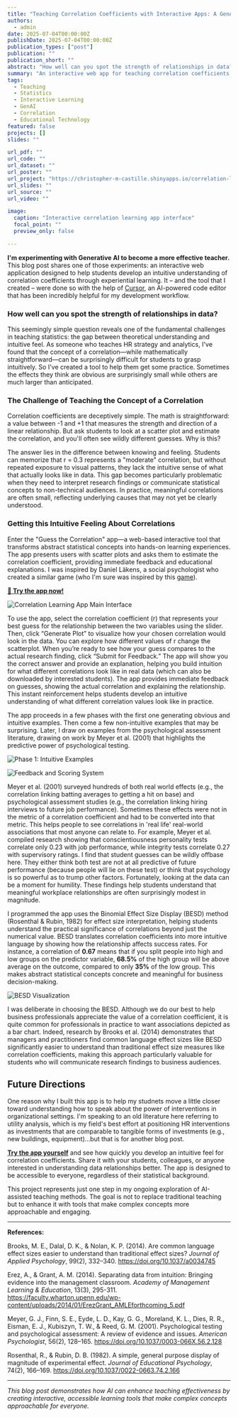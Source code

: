 ```yaml
---
title: "Teaching Correlation Coefficients with Interactive Apps: A GenAI-Enhanced Approach"
authors:
  - admin
date: 2025-07-04T00:00:00Z
publishDate: 2025-07-04T00:00:00Z
publication_types: ["post"]
publication: ""
publication_short: ""
abstract: "How well can you spot the strength of relationships in data? This post explores my experimentation with Generative AI to create an interactive learning tool that makes correlation coefficients accessible and engaging for students."
summary: "An interactive web app for teaching correlation coefficients, developed through GenAI experimentation to enhance statistical education."
tags:
  - Teaching
  - Statistics
  - Interactive Learning
  - GenAI
  - Correlation
  - Educational Technology
featured: false
projects: []
slides: ""

url_pdf: ""
url_code: ""
url_dataset: ""
url_poster: ""
url_project: "https://christopher-m-castille.shinyapps.io/correlation-learning-app/"
url_slides: ""
url_source: ""
url_video: ""

image:
  caption: "Interactive correlation learning app interface"
  focal_point: ""
  preview_only: false

---
```


**I'm experimenting with Generative AI to become a more effective teacher.** This blog post shares one of those experiments: an interactive web application designed to help students develop an intuitive understanding of correlation coefficients through experiential learning. It – and the tool that I created – were done so with the help of [Cursor](https://cursor.sh), an AI-powered code editor that has been incredibly helpful for my development workflow. 

### How well can you spot the strength of relationships in data? 

This seemingly simple question reveals one of the fundamental challenges in teaching statistics: the gap between theoretical understanding and intuitive feel. As someone who teaches HR strategy and analytics, I've found that the concept of a correlation—while mathematically straightforward—can be surprisingly difficult for students to grasp intuitively. So I've created a tool to help them get some practice. Sometimes the effects they think are obvious are surprisingly small while others are much larger than anticipated.

### The Challenge of Teaching the Concept of a Correlation

Correlation coefficients are deceptively simple. The math is straightforward: a value between -1 and +1 that measures the strength and direction of a linear relationship. But ask students to look at a scatter plot and estimate the correlation, and you'll often see wildly different guesses. Why is this?

The answer lies in the difference between knowing and feeling. Students can memorize that r = 0.3 represents a "moderate" correlation, but without repeated exposure to visual patterns, they lack the intuitive sense of what that actually looks like in data. This gap becomes particularly problematic when they need to interpret research findings or communicate statistical concepts to non-technical audiences. In practice, meaningful correlations are often small, reflecting underlying causes that may not yet be clearly understood.

### Getting this Intuitive Feeling About Correlations

Enter the "Guess the Correlation" app—a web-based interactive tool that transforms abstract statistical concepts into hands-on learning experiences. The app presents users with scatter plots and asks them to estimate the correlation coefficient, providing immediate feedback and educational explanations. I was inspired by Daniel Läkens, a social psychologist who created a similar game (who I'm sure was inspired by this [game](https://www.guessthecorrelation.com)).

**[🎯 Try the app now!](https://christopher-m-castille.shinyapps.io/correlation-learning-app/)**

![Correlation Learning App Main Interface](/img/correlation-app/main_interface.png)

To use the app, select the correlation coefficient (r) that represents your best guess for the relationship between the two variables using the slider. Then, click “Generate Plot” to visualize how your chosen correlation would look in the data. You can explore how different values of r change the scatterplot. When you’re ready to see how your guess compares to the actual research finding, click “Submit for Feedback.” The app will show you the correct answer and provide an explanation, helping you build intuition for what different correlations look like in real data (which can also be downloaded by interested students). The app provides immediate feedback on guesses, showing the actual correlation and explaining the relationship. This instant reinforcement helps students develop an intuitive understanding of what different correlation values look like in practice.

The app proceeds in a few phases with the first one generating obvious and intuitive examples. Then come a few non-intuitive examples that may be surprising. Later, I draw on examples from the psychological assessment literature, drawing on work by Meyer et al. (2001) that highlights the predictive power of psychological testing.

![Phase 1: Intuitive Examples](/img/correlation-app/phase1_height_weight.png)

![Feedback and Scoring System](/img/correlation-app/feedback_scoring.png)

Meyer et al. (2001) surveyed hundreds of both real world effects (e.g., the correlation linking batting averages to getting a hit on base) and psychological assessment studies (e.g., the correlation linking hiring interviews to future job performance). Sometimes these effects were not in the metric of a correlation coefficient and had to be converted into that metric. This helps people to see correlations in 'real life' real-world associations that most anyone can relate to. For example, Meyer et al. compiled research showing that conscientiousness personality tests correlate only 0.23 with job performance, while integrity tests correlate 0.27 with supervisory ratings. I find that student guesses can be wildly offbase here. They either think both test are not at all predictive of future performance (because people will lie on these test) or think that psychology is so powerful as to trump other factors. Fortunately, looking at the data can be a moment for humility. These findings help students understand that meaningful workplace relationships are often surprisingly modest in magnitude.

I programmed the app uses the Binomial Effect Size Display (BESD) method (Rosenthal & Rubin, 1982) for effect size interpretation, helping students understand the practical significance of correlations beyond just the numerical value. BESD translates correlation coefficients into more intuitive language by showing how the relationship affects success rates. For instance, a correlation of **0.67** means that if you split people into high and low groups on the predictor variable, **68.5%** of the high group will be above average on the outcome, compared to only **35%** of the low group. This makes abstract statistical concepts concrete and meaningful for business decision-making.

![BESD Visualization](/img/correlation-app/besd_visualization.png)

I was deliberate in choosing the BESD. Although we do our best to help business professionals appreciate the value of a correlation coefficient, it is quite common for professionals in practice to want associations depicted as a bar chart. Indeed, research by Brooks et al. (2014) demonstrates that managers and practitioners find common language effect sizes like BESD significantly easier to understand than traditional effect size measures like correlation coefficients, making this approach particularly valuable for students who will communicate research findings to business audiences.

## Future Directions

One reason why I built this app is to help my studnets move a little closer toward understanding how to speak about the power of interventions in organizational settings. I'm speaking to an old literature here referring to utility analysis, which is my field's best effort at positioning HR interventions as investments that are comparable to tangible forms of investments (e.g., new buildings, equipment)...but that is for another blog post. 

**[Try the app yourself](https://christopher-m-castille.shinyapps.io/correlation-learning-app/)** and see how quickly you develop an intuitive feel for correlation coefficients. Share it with your students, colleagues, or anyone interested in understanding data relationships better. The app is designed to be accessible to everyone, regardless of their statistical background.

This project represents just one step in my ongoing exploration of AI-assisted teaching methods. The goal is not to replace traditional teaching but to enhance it with tools that make complex concepts more approachable and engaging.

---

**References:**

Brooks, M. E., Dalal, D. K., & Nolan, K. P. (2014). Are common language effect sizes easier to understand than traditional effect sizes? *Journal of Applied Psychology*, 99(2), 332–340. https://doi.org/10.1037/a0034745

Erez, A., & Grant, A. M. (2014). Separating data from intuition: Bringing evidence into the management classroom. *Academy of Management Learning & Education*, 13(3), 295-311. https://faculty.wharton.upenn.edu/wp-content/uploads/2014/01/ErezGrant_AMLEforthcoming_5.pdf

Meyer, G. J., Finn, S. E., Eyde, L. D., Kay, G. G., Moreland, K. L., Dies, R. R., Eisman, E. J., Kubiszyn, T. W., & Reed, G. M. (2001). Psychological testing and psychological assessment: A review of evidence and issues. *American Psychologist*, 56(2), 128–165. https://doi.org/10.1037/0003-066X.56.2.128

Rosenthal, R., & Rubin, D. B. (1982). A simple, general purpose display of magnitude of experimental effect. *Journal of Educational Psychology*, 74(2), 166–169. https://doi.org/10.1037/0022-0663.74.2.166

---

*This blog post demonstrates how AI can enhance teaching effectiveness by creating interactive, accessible learning tools that make complex concepts approachable for everyone.* 